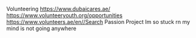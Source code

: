 Volunteering 
https://www.dubaicares.ae/
https://www.volunteeryouth.org/opportunities
https://www.volunteers.ae/en//Search
Passion Project
Im so stuck rn my mind is not going anywhere
